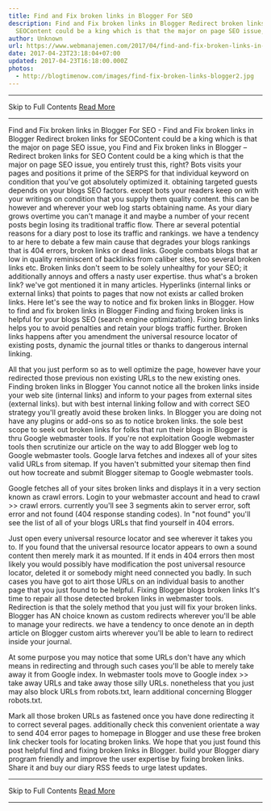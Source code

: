 ```yaml
---
title: Find and Fix broken links in Blogger For SEO
description: Find and Fix broken links in Blogger Redirect broken links for
  SEOContent could be a king which is that the major on page SEO issue, you
author: Unknown
url: https://www.webmanajemen.com/2017/04/find-and-fix-broken-links-in-blogger.html
date: 2017-04-23T23:18:04+07:00
updated: 2017-04-23T16:18:00.000Z
photos:
  - http://blogtimenow.com/images/find-fix-broken-links-blogger2.jpg
---
```


<hr/> Skip to Full Contents <a href="https://www.webmanajemen.com/2017/04/find-and-fix-broken-links-in-blogger.html" rel="follow" class="button" id="read-more">Read More</a> <hr/> Find and Fix broken links in Blogger For SEO - Find and Fix broken links in Blogger Redirect broken links for SEOContent could be a king which is that the major on page SEO issue, you Find and Fix broken links in Blogger – Redirect broken links for SEO
Content could be a king which is that the major on page SEO issue, you     entirely trust this, right? Bots visits your pages and positions it prime     of the SERPS for that individual keyword on condition that you've got     absolutely optimized it. obtaining targeted guests depends on your blogs     SEO factors. except bots your readers keep on with your writings on     condition that you supply them quality content. this can be however and     wherever your web log starts obtaining name. 
As your diary grows overtime you can't manage it and maybe a number of your     recent posts begin losing its traditional traffic flow. There ar several     potential reasons for a diary post to lose its traffic and rankings. we     have a tendency to ar here to debate a few main cause that degrades your     blogs rankings that is 404 errors, broken links or dead links. 
Google combats blogs that ar low in quality reminiscent of backlinks from     caliber sites, too several broken links etc. Broken links don't seem to be     solely unhealthy for your SEO; it additionally annoys and offers a nasty     user expertise. thus what's a broken link? we've got mentioned it in many     articles. Hyperlinks (internal links or external links) that points to     pages that now not exists ar called broken links. Here let's see the way to     notice and fix broken links in Blogger. 
    How to find and fix broken links in Blogger
Finding and fixing broken links is helpful for your blogs SEO (search     engine optimization). Fixing broken links helps you to avoid penalties and     retain your blogs traffic further. Broken links happens after you amendment     the universal resource locator of existing posts, dynamic the journal     titles or thanks to dangerous internal linking. 

All that you just perform so as to well optimize the page, however have     your redirected those previous non existing URLs to the new existing ones. 
    Finding broken links in Blogger
You cannot notice all the broken links inside your web site (internal     links) and inform to your pages from external sites (external links). but     with best internal linking follow and with correct SEO strategy you'll     greatly avoid these broken links. 
In Blogger you are doing not have any plugins or add-ons so as to notice     broken links. the sole best scope to seek out broken links for folks that     run their blogs in Blogger is thru Google webmaster tools. If you're not     exploitation Google webmaster tools then scrutinize our article on the way     to add Blogger web log to Google webmaster tools. Google larva fetches and     indexes all of your sites valid URLs from sitemap. If you haven't submitted     your sitemap then find out how tocreate and submit Blogger sitemap to     Google webmaster tools. 

Google fetches all of your sites broken links and displays it in a very     section known as crawl errors. Login to your webmaster account and head to     crawl >> crawl errors. currently you'll see 3 segments akin to server     error, soft error and not found (404 response standing codes). In "not     found" you'll see the list of all of your blogs URLs that find yourself in     404 errors. 

Just open every universal resource locator and see wherever it takes you     to. If you found that the universal resource locator appears to own a sound     content then merely mark it as mounted. If it ends in 404 errors then most     likely you would possibly have modification the post universal resource     locator, deleted it or somebody might need connected you badly. In such     cases you have got to airt those URLs on an individual basis to another     page that you just found to be helpful. 
    Fixing Blogger blogs broken links 
It's time to repair all those detected broken links in webmaster tools.     Redirection is that the solely method that you just will fix your broken     links. Blogger has AN choice known as custom redirects wherever you'll be     able to manage your redirects. we have a tendency to once denote an in     depth article on Blogger custom airts wherever you'll be able to learn to     redirect inside your journal. 

At some purpose you may notice that some URLs don't have any which means in     redirecting and through such cases you'll be able to merely take away it     from Google index. In webmaster tools move to Google index >> take     away URLs and take away those silly URLs. nonetheless that you just may     also block URLs from robots.txt, learn additional concerning Blogger     robots.txt. 

Mark all those broken URLs as fastened once you have done redirecting it to     correct several pages. additionally check this convenient orientate a way     to send 404 error pages to homepage in Blogger and use these free broken     link checker tools for locating broken links. 
We hope that you just found this post helpful find and fixing broken links     in Blogger. build your Blogger diary program friendly and improve the user     expertise by fixing broken links. Share it and buy our diary RSS feeds to     urge latest updates. <hr/> Skip to Full Contents <a href="https://www.webmanajemen.com/2017/04/find-and-fix-broken-links-in-blogger.html" rel="follow" class="button" id="read-more">Read More</a> <hr/>